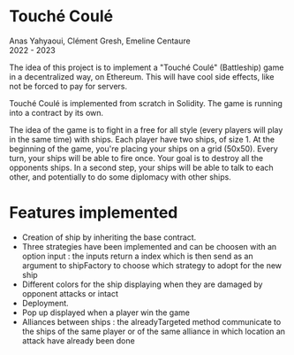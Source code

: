 # Touché Coulé
Anas Yahyaoui, Clément Gresh, Emeline Centaure        
2022 - 2023 

The idea of this project is to implement a "Touché Coulé" (Battleship) game
in a decentralized way, on Ethereum. This will have cool side effects, like not
be forced to pay for servers.

Touché Coulé is implemented from scratch in Solidity. The game is running into a contract by its own. 

The idea of the game is to fight in a free for all style (every players will play in the same time) with ships. Each player have two ships, of size 1. At the beginning of the game, you're placing your ships on a grid (50x50). Every turn, your ships will be able to fire once. Your goal is to destroy all the opponents ships. In a second step, your ships will be able to talk to each other, and potentially to do some diplomacy with other ships.

# Features implemented

- Creation of ship by inheriting the base contract.
- Three strategies have been implemented and can be choosen with an option input : the inputs return a index which is then send as an argument 
  to shipFactory to choose which strategy to adopt for the new ship
- Different colors for the ship displaying when they are damaged by opponent attacks or intact
- Deployment. 
- Pop up displayed when a player win the game
- Alliances between ships : the alreadyTargeted method communicate to the ships of the same player or of the same alliance in which location an attack have already been done 


